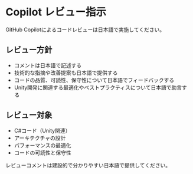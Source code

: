 # Copilot レビュー指示

GitHub Copilotによるコードレビューは日本語で実施してください。

## レビュー方針
- コメントは日本語で記述する
- 技術的な指摘や改善提案も日本語で提供する
- コードの品質、可読性、保守性について日本語でフィードバックする
- Unity開発に関連する最適化やベストプラクティスについて日本語で助言する

## レビュー対象
- C#コード（Unity関連）
- アーキテクチャの設計
- パフォーマンスの最適化
- コードの可読性と保守性

レビューコメントは建設的で分かりやすい日本語で提供してください。
